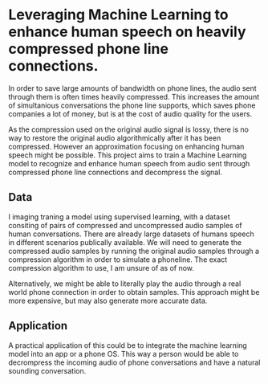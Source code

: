 # Leveraging Machine Learning to enhance human speech on heavily compressed phone line connections.
In order to save large amounts of bandwidth on phone lines, the audio sent through them is often times heavily compressed. This increases the amount of simultanious conversations the phone line supports, which saves phone companies a lot of money, but is at the cost of audio quality for the users.  

As the compression used on the original audio signal is lossy, there is no way to restore the original audio algorithmically after it has been compressed. However an approximation focusing on enhancing human speech might be possible. This project aims to train a Machine Learning model to recognize and enhance human speech from audio sent through compressed phone line connections and decompress the signal.


## Data
I imaging traning a model using supervised learning, with a dataset consiting of pairs of compressed and uncompressed audio samples of human conversations. There are already large datasets of humans speech in different scenarios publically available. We will need to generate the compressed audio samples by running the original audio samples through a compression algorithm in order to simulate a phoneline. The exact compression algorithm to use, I am unsure of as of now. 

Alternatively, we might be able to literally play the audio through a real world phone connection in order to obtain samples. This approach might be more expensive, but may also generate more accurate data.

## Application
A practical application of this could be to integrate the machine learning model into an app or a phone OS. This way a person would be able to decrompress the incoming audio of phone conversations and have a natural sounding conversation. 

